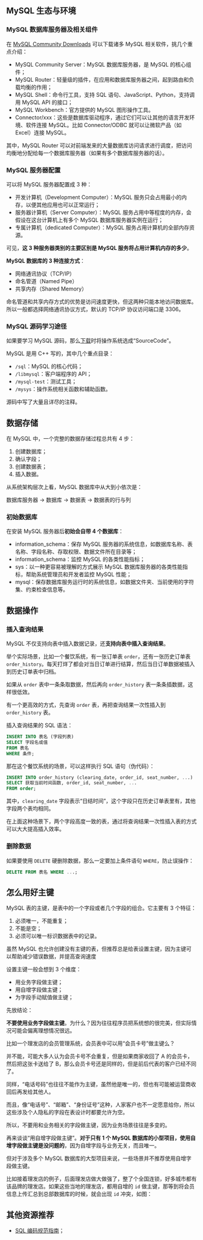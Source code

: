 ## MySQL 生态与环境

### MySQL 数据库服务器及相关组件

在 [MySQL Community Downloads](https://dev.mysql.com/downloads/) 可以下载诸多 MySQL 相关软件，挑几个重点介绍：

* MySQL Community Server：MySQL 数据库服务器，是 MySQL 的核心组件；
* MySQL Router：轻量级的插件，在应用和数据库服务器之间，起到路由和负载均衡的作用；
* MySQL Shell：命令行工具，支持 SQL 语句、JavaScript、Python，支持调用 MySQL API 的接口；
* MySQL Workbench：官方提供的 MySQL 图形操作工具。
* Connector/xxx：这些是数据库驱动程序，通过它们可以让其他的语言开发环境、软件连接 MySQL。比如 Connector/ODBC 就可以让微软产品（如 Excel）连接 MySQL。

其中，MySQL Router 可以对前端发来的大量数据库访问请求进行调度，把访问均衡地分配给每一个数据库服务器（如果有多个数据库服务器的话）。

### MySQL 服务器配置

可以将 MySQL 服务器配置成 3 种：

* 开发计算机（Development Computer）：MySQL 服务只会占用最小的内存，以便其他应用也可以正常运行；
* 服务器计算机（Server Computer）：MySQL 服务占用中等程度的内存，会假设在这台计算机上有多个 MySQL 数据库服务器实例在运行；
* 专属计算机（dedicated Computer）：MySQL 服务占用计算机的全部内存资源。

可见，**这 3 种服务器类别的主要区别是 MySQL 服务将占用计算机内存的多少**。

**MySQL 数据库的 3 种连接方式**：

* 网络通讯协议（TCP/IP）
* 命名管道（Named Pipe）
* 共享内存（Shared Memory）

命名管道和共享内存方式的优势是访问速度更快，但这两种只能本地访问数据库。所以一般都选择网络通讯协议方式，默认的 TCP/IP 协议访问端口是 3306。

### MySQL 源码学习途径

如果要学习 MySQL 源码，那么[下载](https://dev.mysql.com/downloads/mysql/8.0.html)时将操作系统选成“SourceCode”。

MySQL 是用 C++ 写的，其中几个重点目录：

* `/sql`：MySQL 的核心代码；
* `/libmysql`：客户端程序的 API；
* `/mysql-test`：测试工具；
* `/mysys`：操作系统相关函数和辅助函数。

源码中写了大量且详尽的注释。

## 数据存储

在 MySQL 中，一个完整的数据存储过程总共有 4 步：

1. 创建数据库；
2. 确认字段；
3. 创建数据表；
4. 插入数据。

从系统架构层次上看，MySQL 数据库中从大到小依次是：

数据库服务器 -> 数据库 -> 数据表 -> 数据表的行与列

### 初始数据库

在安装 MySQL 服务器后**初始会自带 4 个数据库**：

* information_schema：保存 MySQL 服务器的系统信息，如数据库名称、表名称、字段名称、存取权限、数据文件所在目录等；
* information_schema：监控 MySQL 的各类性能指标；
* sys：以一种更容易被理解的方式展示 MySQL 数据库服务器的各类性能指标，帮助系统管理员和开发者监控 MySQL 性能；
* mysql：保存数据库服务运行时的系统信息，如数据文件夹、当前使用的字符集、约束检查信息等。

## 数据操作

### 插入查询结果

MySQL 不仅支持向表中插入数据记录，还**支持向表中插入查询结果**。

举个实际场景，比如一个餐饮系统，有一张订单表 `order`，还有一张历史订单表 `order_history`。每天打烊了都会对当日订单进行结算，然后当日订单数据被插入到历史订单表中归档。

如果从 `order` 表中一条条取数据，然后再向 `order_history` 表一条条插数据，这样很低效。

有一个更高效的方式，先查询 `order` 表，再把查询结果一次性插入到 `order_history` 表。

插入查询结果的 SQL 语法：

```sql
INSERT INTO 表名 (字段列表)
SELECT 字段名或值
FROM 表名
WHERE 条件;
```

那在这个餐饮系统的场景，可以这样执行 SQL 语句（伪代码）：

```sql
INSERT INTO order_history (clearing_date, order_id, seat_number, ...)
SELECT 获取当前时间函数, order_id, seat_number, ...
FROM order;
```

其中，`clearing_date` 字段表示“日结时间”，这个字段只在历史订单表里有，其他字段两个表均相同。

在上面这种场景下，两个字段高度一致的表，通过将查询结果一次性插入表的方式可以大大提高插入效率。

### 删除数据

如果要使用 `DELETE` 硬删除数据，那么一定要加上条件语句 `WHERE`，防止误操作：

```sql
DELETE FROM 表名 WHERE ...;
```

## 怎么用好主键

MySQL 表的主键，是表中的一个字段或者几个字段的组合。它主要有 3 个特征：

1. 必须唯一，不能重复；
2. 不能是空；
3. 必须可以唯一标识数据表中的记录。

虽然 MySQL 也允许创建没有主键的表，但推荐总是给表设置主键，因为主键可以帮助减少错误数据，并提高查询速度

设置主键一般会想到 3 个维度：

* 用业务字段做主键；
* 用自增字段做主键；
* 为字段手动赋值做主键；

先放结论：

**不要使用业务字段做主键**。为什么？因为往往程序员把系统想的很完美，但实际情况可能会偏离理想情况很远。

比如一个理发店的会员管理系统，会员表中可以用“会员卡号”做主键么？

并不能，可能大多人认为会员卡号不会重复，但是如果商家收回了 A 的会员卡，然后把这张卡送给了 B，那么会员卡号还是同样的，但是前后代表的客户已经不同了。

同样，“电话号码”也往往不能作为主键，虽然他是唯一的，但也有可能被运营商收回后再发给其他人。

而且，像“电话号”、“邮箱”、“身份证号”这种，人家客户也不一定愿意给你，所以这些涉及个人隐私的字段在表设计时都要允许为空。

所以，不要用和业务相关的字段做主键，因为业务场景往往是多变的。

再来谈谈“用自增字段做主键”。**对于只有 1 个 MySQL 数据库的小型项目，使用自增字段做主键是没问题的**，因为自增字段与业务无关，而且唯一。

但对于涉及多个 MySQL 数据库的大型项目来说，一些场景并不推荐使用自增字段做主键。

比如接着理发店的例子，后面理发店做大做强了，整了个全国连锁，好多城市都有该品牌的理发店。如果这些当地的理发店，都用自增的 `id` 做主键，那等到将会员信息上传汇总到总部数据库的时候，就会出现 `id` 冲突，如图：

## 其他资源推荐

* [SQL 编码规范指南](https://www.sqlstyle.guide/zh/)；
